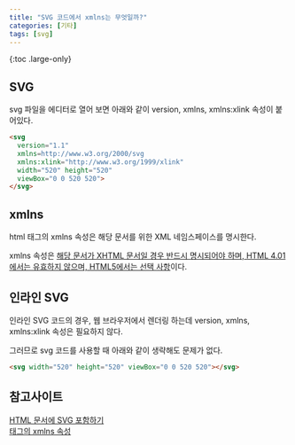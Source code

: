 ```yaml
---
title: "SVG 코드에서 xmlns는 무엇일까?"
categories: [기타]
tags: [svg]
---
```


{:toc .large-only}

## SVG

svg 파일을 에디터로 열어 보면 아래와 같이 version, xmlns, xmlns:xlink 속성이 붙어있다.

```html
<svg
  version="1.1"
  xmlns=http://www.w3.org/2000/svg
  xmlns:xlink="http://www.w3.org/1999/xlink"
  width="520" height="520"
  viewBox="0 0 520 520">
</svg>
```

## xmlns

html 태그의 xmlns 속성은 해당 문서를 위한 XML 네임스페이스를 명시한다.

xmlns 속성은 <u>해당 문서가 XHTML 문서일 경우 반드시 명시되어야 하며, HTML 4.01에서는 유효하지 않으며, HTML5에서는 선택 사항</u>이다.

## 인라인 SVG

인라인 SVG 코드의 경우, 웹 브라우저에서 렌더링 하는데 version, xmlns, xmlns:xlink 속성은 필요하지 않다.

그러므로 svg 코드를 사용할 때 아래와 같이 생략해도 문제가 없다.

```html
<svg width="520" height="520" viewBox="0 0 520 520"></svg>
```

## 참고사이트

[HTML 문서에 SVG 포함하기](https://a11y.gitbook.io/graphics-aria/svg-graphics/html+svg#less-than-svg-greater-than)<br/>
[<html> 태그의 xmlns 속성](http://tcpschool.com/html-tag-attrs/html-xmlns)
